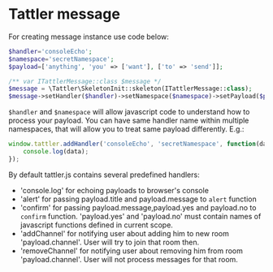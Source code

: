 # Tattler message

For creating message instance use code below:
```php
$handler='consoleEcho';
$namespace='secretNamespace';
$payload=['anything', 'you' => ['want'], ['to' => 'send']];

/** var ITattlerMessage::class $message */
$message = \Tattler\SkeletonInit::skeleton(ITattlerMessage::class);
$message->setHandler($handler)->setNamespace($namespace)->setPayload($payload);
```

`$handler` and `$namespace` will allow javascript code to understand how to process your payload.
You can have same handler name within multiple namespaces, that will allow you to treat same payload differently.
E.g.:
```javascript
window.tattler.addHandler('consoleEcho', 'secretNamespace', function(data) {
	console.log(data);
});
```

By default tattler.js contains several predefined handlers:
* 'console.log' for echoing payloads to browser's console
* 'alert' for passing payload.title and payload.message to `alert` function
* 'confirm' for passing payload.message,payload.yes and payload.no to `confirm` function. 'payload.yes' and 'payload.no'
must contain names of javascript functions defined in current scope.
* 'addChannel' for notifying user about adding him to new room 'payload.channel'. User will try to join that room then.
* 'removeChannel' for notifying user about removing him from room 'payload.channel'. User will not process messages 
for that room. 